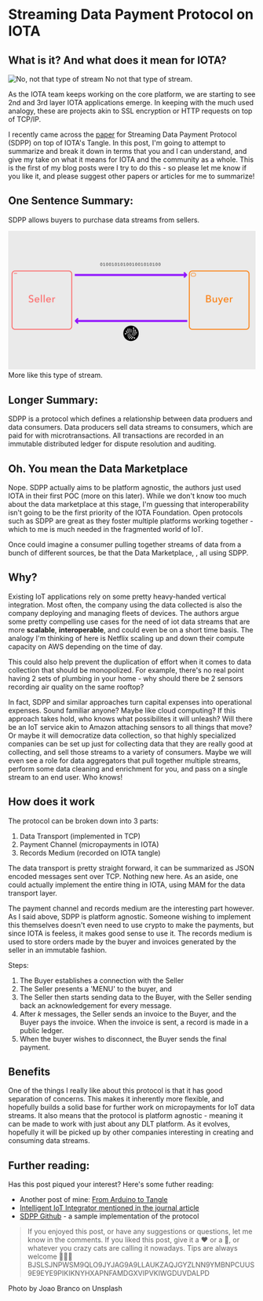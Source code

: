# Streaming Data Payment Protocol on IOTA
## What is it? And what does it mean for IOTA?


![No, not that type of stream](./stream.jpg)
No not that type of stream.

As the IOTA team keeps working on the core platform, we are starting to see 2nd and 3rd layer IOTA applications emerge. In keeping with the much used analogy, these are projects akin to SSL encryption or HTTP requests on top of TCP/IP.

I recently came across the [paper](https://github.com/ANRGUSC/SDPP/blob/master/documents/streaming-data-payment-protocol.pdf) for Streaming Data Payment Protocol (SDPP) on top of IOTA's Tangle. In this post, I'm going to attempt to summarize and break it down in terms that you and I can understand, and give my take on what it means for IOTA and the community as a whole. This is the first of my blog posts were I try to do this - so please let me know if you like it, and please suggest other papers or articles for me to summarize!


## One Sentence Summary:

SDPP allows buyers to purchase data streams from sellers.

![More like this type of stream](./buyer_seller.png)
More like this type of stream.


## Longer Summary:

SDPP is a protocol which defines a relationship between data produers and data consumers. Data producers sell data streams to consumers, which are paid for with microtransactions. All transactions are recorded in an immutable distributed ledger for dispute resolution and auditing.


## Oh. You mean the Data Marketplace

Nope. SDPP actually aims to be platform agnostic, the authors just used IOTA in their first POC (more on this later). While we don't know too much about the data marketplace at this stage, I'm guessing that interoperability isn't going to be the first priority of the IOTA Foundation. Open protocols such as SDPP are great as they foster multiple platforms working together - which to me is much needed in the fragmented world of IoT.

Once could imagine a consumer pulling together streams of data from a bunch of different sources, be that the Data Marketplace, , all using SDPP.


## Why?

Existing IoT applications rely on some pretty heavy-handed vertical integration. Most often, the company using the data collected is also the company deploying and managing fleets of devices. The authors argue some pretty compelling use cases for the need of iot data streams that are more **scalable**, **interoperable**, and could even be on a short time basis. The analogy I'm thinking of here is Netflix scaling up and down their compute capacity on AWS depending on the time of day. 

This could also help prevent the duplication of effort when it comes to data collection that should be monopolized. For example, there's no real point having 2 sets of plumbing in your home - why should there be 2 sensors recording air quality on the same rooftop?

In fact, SDPP and similar approaches turn capital expenses into operational expenses. Sound familiar anyone? Maybe like cloud computing? If this approach takes hold, who knows what possibilites it will unleash? Will there be an IoT service akin to Amazon attaching sensors to all things that move? Or maybe it will democratize data collection, so that highly specialized companies can be set up just for collecting data that they are really good at collecting, and sell those streams to a variety of consumers. Maybe we will even see a role for data aggregators that pull together multiple streams, perform some data cleaning and enrichment for you, and pass on a single stream to an end user. Who knows!



## How does it work

The protocol can be broken down into 3 parts:
1. Data Transport (implemented in TCP)
2. Payment Channel (micropayments in IOTA)
3. Records Medium (recorded on IOTA tangle)


The data transport is pretty straight forward, it can be summarized as JSON encoded messages sent over TCP. Nothing new here. As an aside, one could actually implement the entire thing in IOTA, using MAM for the data transport layer.

The payment channel and records medium are the interesting part however. As I said above, SDPP is platform agnostic. Someone wishing to implement this themselves doesn't even need to use crypto to make the payments, but since IOTA is feeless, it makes good sense to use it. The records medium is used to store orders made by the buyer and invoices generated by the seller in an immutable fashion.


Steps:
1. The Buyer establishes a connection with the Seller
2. The Seller presents a 'MENU' to the buyer, and 
3. The Seller then starts sending data to the Buyer, with the Seller sending back an acknowledgement for every message.
4. After *k* messages, the Seller sends an invoice to the Buyer, and the Buyer pays the invoice. When the invoice is sent, a record is made in a public ledger.
5. When the buyer wishes to disconnect, the Buyer sends the final payment.


## Benefits

One of the things I really like about this protocol is that it has good separation of concerns. This makes it inherently more flexible, and hopefully builds a solid base for further work on micropayments for IoT data streams. It also means that the protocol is platform agnostic - meaning it can be made to work with just about any DLT platform. As it evolves, hopefully it will be picked up by other companies interesting in creating and consuming data streams.



## Further reading:

Has this post piqued your interest? Here's some futher reading:

- Another post of mine: [From Arduino to Tangle](https://medium.com/@lewdaly/from-arduino-to-tangle-4728ddebf211)
- [Intelligent IoT Integrator mentioned in the journal article](http://www.i3-iot.net/)
- [SDPP Github](https://github.com/ANRGUSC/SDPP) - a sample implementation of the protocol


>If you enjoyed this post, or have any suggestions or questions, let me know in the comments. If you liked this post, give it a ❤️ or a 👏, or whatever you crazy cats are calling it nowadays.
>Tips are always welcome 🙌🙌🙌
>BJSLSJNPWSM9QLO9JYJAG9A9LLAUKZAQJGYZLNN9YMBNPCUUS9E9EYE9PIKIKNYHXAPNFAMDGXVIPVKIWGDUVDALPD



Photo by Joao Branco on Unsplash